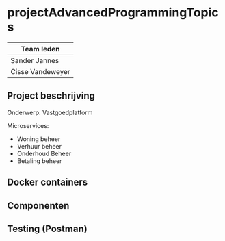 # projectAdvancedProgrammingTopics


| Team leden |
| --------- |
| Sander Jannes |
| Cisse Vandeweyer | 

## Project beschrijving

Onderwerp: Vastgoedplatform

Microservices:
-   Woning beheer
-   Verhuur beheer
-   Onderhoud Beheer
-   Betaling beheer

## Docker containers

## Componenten

## Testing (Postman)

